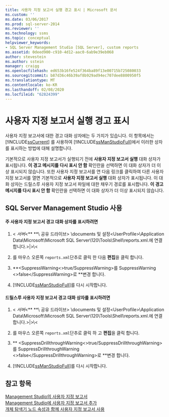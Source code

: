 ```yaml
---
title: 사용자 지정 보고서 실행 경고 표시 | Microsoft 문서
ms.custom: ''
ms.date: 03/06/2017
ms.prod: sql-server-2014
ms.reviewer: ''
ms.technology: ssms
ms.topic: conceptual
helpviewer_keywords:
- SQL Server Management Studio [SQL Server], custom reports
ms.assetid: 0deed900-c910-4d12-aac0-6ab9e39eb068
author: stevestein
ms.author: sstein
manager: craigg
ms.openlocfilehash: ed653b16fe524f364ba89f13e00715b725080033
ms.sourcegitcommit: b87d36c46b39af8b929ad94ec707dee8800950f5
ms.translationtype: MT
ms.contentlocale: ko-KR
ms.lasthandoff: 02/08/2020
ms.locfileid: "62824399"
---
```

# <a name="unsuppress-run-custom-report-warnings"></a>사용자 지정 보고서 실행 경고 표시
  사용자 지정 보고서에 대한 경고 대화 상자에는 두 가지가 있습니다. 이 항목에서는 [!INCLUDE[ssCurrent](../../includes/sscurrent-md.md)] 를 사용하여 [!INCLUDE[ssManStudioFull](../../includes/ssmanstudiofull-md.md)]에서 이러한 상자를 표시하는 방법에 대해 설명합니다.  
  
 기본적으로 사용자 지정 보고서가 실행되기 전에 **사용자 지정 보고서 실행** 대화 상자가 표시됩니다. **이 경고 메시지를 다시 표시 안 함** 확인란을 선택하면 이 대화 상자가 더 이상 표시되지 않습니다. 또한 사용자 지정 보고서를 연 다음 링크를 클릭하여 다른 사용자 지정 보고서를 열면 기본적으로 **사용자 지정 보고서 실행** 대화 상자가 표시됩니다. 이 대화 상자는 드릴스루 사용자 지정 보고서 파일에 대한 채우기 경로를 표시합니다. **이 경고 메시지를 다시 표시 안 함** 확인란을 선택하면 이 대화 상자가 더 이상 표시되지 않습니다.  
  
##  <a name="SSMSProcedure"></a> SQL Server Management Studio 사용  
  
#### <a name="to-unsuppress-the-main-custom-report-warning-dialog-box"></a>주 사용자 지정 보고서 경고 대화 상자를 표시하려면  
  
1.  \< *서버*\<** **\\ 공유 드라이브> \documents 및 설정<UserProfile\>\Application Data\Microsoft\Microsoft SQL Server\120\Tools\Shell\reports.xml.에 연결 합니다.>|>\\<  
  
2.  를 마우스 오른쪽 `reports.xml`단추로 클릭 한 다음 **편집**을 클릭 합니다.  
  
3.  **\<SuppressWarning\<>true/SuppressWarning>를 SuppressWarning \<>false\</SuppressWarning>로 **변경 합니다.  
  
4.  [!INCLUDE[ssManStudioFull](../../includes/ssmanstudiofull-md.md)]를 다시 시작합니다.  
  
#### <a name="to-unsuppress-the-drill-through-custom-report-warning-dialog-box"></a>드릴스루 사용자 지정 보고서 경고 대화 상자를 표시하려면  
  
1.  \< *서버*\<** **\\ 공유 드라이브> \documents 및 설정<UserProfile\>\Application Data\Microsoft\Microsoft SQL Server\120\Tools\Shell\reports.xml.에 연결 합니다.>|>\\<  
  
2.  를 마우스 오른쪽 `reports.xml`단추로 클릭 하 고 **편집**을 클릭 합니다.  
  
3.  ** \<SuppressDrillthroughWarning\<>true/SuppressDrillthroughWarning>를 SuppressDrillthroughWarning \<>false\</SuppressDrillthroughWarning>로 **변경 합니다.  
  
4.  [!INCLUDE[ssManStudioFull](../../includes/ssmanstudiofull-md.md)]를 다시 시작합니다.  
  
## <a name="see-also"></a>참고 항목  
 [Management Studio의 사용자 지정 보고서](custom-reports-in-management-studio.md)   
 [Management Studio에 사용자 지정 보고서 추가](add-a-custom-report-to-management-studio.md)   
 [개체 탐색기 노드 속성과 함께 사용자 지정 보고서 사용](use-custom-reports-with-object-explorer-node-properties.md)  
  
  
